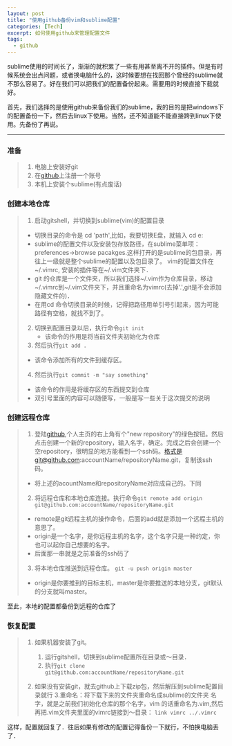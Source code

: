 ```yaml
---
layout: post
title: "使用github备份vim和sublime配置"
categories: [Tech]
excerpt: 如何使用github来管理配置文件
tags:
  - github
---
```


sublime使用的时间长了，渐渐的就积累了一些有用甚至离不开的插件。但是有时候系统会出点问题，或者换电脑什么的，这时候要想在找回那个曾经的sublime就不那么容易了。好在我们可以把我们的配置备份起来。需要用的时候直接下载就好。

首先，我们选择的是使用github来备份我们的sublime，我的目的是把windows下的配置备份一下，然后去linux下使用。当然，还不知道能不能直接跨到linux下使用。先备份了再说。

------
### 准备
>1.  电脑上安装好git
>2.  在[github](http://www.github.com)上注册一个账号
>3.  本机上安装个sublime(有点废话)

### 创建本地仓库
>1.  启动gitshell，并切换到sublime(vim)的配置目录
>  - 切换目录的命令是 cd 'path',比如，我要切换E盘，就输入 cd e:
>  - sublime的配置文件以及安装包存放路径，在sublime菜单项：preferences->browse pacakges.这样打开的是sublime的包目录，再往上一级就是整个sublime的配置以及包目录了。
vim的配置文件在~/.vimrc, 安装的插件等在~/.vim文件夹下．
>  - git 的仓库是一个文件夹，所以我们选择~/.vim作为仓库目录，移动~/.vimrc到~/.vim文件夹下，并且重命名为vimrc(去掉'.',git是不会添加隐藏文件的)．
>  - 在用cd 命令切换目录的时候，记得把路径用单引号引起来，因为可能路径有空格，就找不到了。
>2. 切换到配置目录以后，执行命令```git init``` 
>     -  该命令的作用是将当前文件夹初始化为仓库 
>3.  然后执行```git add .```
>  -   该命令添加所有的文件到缓存区。
>4.  然后执行```git commit -m "say something"```
>   -   该命令的作用是将缓存区的东西提交到仓库
>   -   双引号里面的内容可以随便写，一般是写一些关于这次提交的说明
### 创建远程仓库
>1. 登陆[github](http://github.com),个人主页的右上角有个"new  repository"的绿色按钮。然后点击创建一个新的repository，输入名字，确定。完成之后会创建一个空repository，很明显的地方能看到一个ssh码。格式是git@github.com:accountName/repositoryName.git，复制该ssh 码。
>  -  将上述的acountName和repositoryName对应成自己的。下同
>2.  将远程仓库和本地仓库连接。执行命令```git remote add origin git@github.com:accountName/repositoryName.git```
>  -   remote是git远程主机的操作命令，后面的add就是添加一个远程主机的意思了。
>  -  origin是一个名字，是你远程主机的名字，这个名字只是一种约定，你也可以起你自己想要的名字。
>  -   后面那一串就是之前准备的ssh码了
>3.  将本地仓库推送到远程仓库。 ```git -u push origin master```
>  -  origin是你要推到的目标主机，master是你要推送的本地分支，git默认的分支就叫master。

至此，本地的配置都备份到远程的仓库了
### 恢复配置
>1.  如果机器安装了git。
>     1.   运行gitshell，切换到sublime配置所在目录或～目录．
>     2.  执行```git clone git@github.com:accountName/repositoryName.git```
> 
> 2.  如果没有安装git，就去github上下载zip包，然后解压到sublime配置目录就行
> 3.重命名：将下载下来的文件夹重命名成sublime的文件夹 名字，就是之前我们初始化仓库的那个名字，vim 的话重命名为.vim,然后再把.vim文件夹里面的vimrc链接到～目录：
> ```link vimrc ../.vimrc```

这样，配置就回复了．往后如果有修改的配置记得备份一下就行，不怕换电脑丢了．
